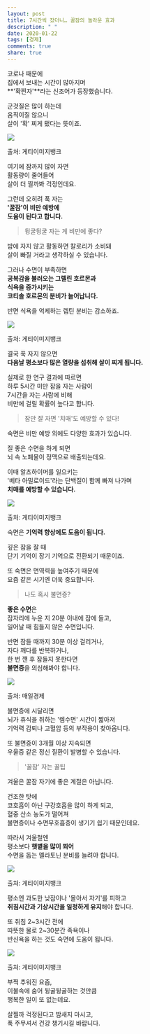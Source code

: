 ```yaml
---
layout: post
title: 7시간씩 잤더니… 꿀잠의 놀라운 효과
description: " "
date: 2020-01-22
tags: [경제]
comments: true
share: true
---
```



코로나 때문에  
집에서 보내는 시간이 많아지며  
**'확찐자'**라는 신조어가 등장했습니다.  
  
군것질은 많이 하는데  
움직이질 않으니  
살이 '확' 찌게 됐다는 뜻이죠.

![](https://post-phinf.pstatic.net/MjAyMDEyMDNfMjk4/MDAxNjA2OTU0MDQ4NzMz.Vh9pZMYKR8BgFpwyn3G3UzeiEzZEwguxRtvNUYZq2Hsg.GTSbzNh_8muyap-RdG_E9hMXlqV-36sFRbQkLx3Brl8g.PNG/1._%EA%B2%8C%ED%8B%B0%EC%B5%9C%EC%A2%85.png?type=w1200)

출처: 게티이미지뱅크

여기에 잠까지 많이 자면  
활동량이 줄어들어  
살이 더 찔까봐 걱정인데요.  
  
그런데 오히려 푹 자는  
**'꿀잠'이 비만 예방에**  
**도움이 된다고 합니다.**

> 뒹굴뒹굴 자는 게 비만에 좋다?

밤에 자지 않고 활동하면 칼로리가 소비돼  
살이 빠질 거라고 생각하실 수 있습니다.  
  
그러나 수면이 부족하면  
**공복감을 불러오는 그렐린 호르몬과**  
**식욕을 증가시키는**  
**코티솔 호르몬의 분비가 늘어납니다.**  
  
반면 식욕을 억제하는 렙틴 분비는 감소하죠.

![](https://post-phinf.pstatic.net/MjAyMDEyMDNfMjcg/MDAxNjA2OTU0MTc1Nzc0.4EyiyuveEyrPMZxgOpM3GLbdO4JgM_BWY2ApVo5hdf0g.6pkiktk7tn7Cs-Bkkv98l3C3BLCBQNvTwi8dOuNPINwg.PNG/2._%EA%B2%8C%ED%8B%B0%EC%B5%9C%EC%A2%85.png?type=w1200)

출처: 게티이미지뱅크

결국 푹 자지 않으면  
**다음날 평소보다 많은 열량을 섭취해 살이 찌게 됩니다.**  
  
실제로 한 연구 결과에 따르면  
하루 5시간 미만 잠을 자는 사람이  
7시간을 자는 사람에 비해  
비만에 걸릴 확률이 높다고 합니다.

> 잠만 잘 자면 '치매'도 예방할 수 있다!

숙면은 비만 예방 외에도 다양한 효과가 있습니다.  
  
질 좋은 수면을 하게 되면  
뇌 속 노폐물이 정맥으로 배출되는데요.  
  
이때 알츠하이머를 일으키는  
'베타 아밀로이드'라는 단백질이 함께 빠져 나가며  
**치매를 예방할 수 있습니다.**

![](https://post-phinf.pstatic.net/MjAyMDEyMDNfMjk2/MDAxNjA2OTU0MjI5MjUz.QReN9FOTibLfA1MURLaURFKERYWYs2IY1uDjMC5SdX8g.C5u_ANyXX_QfcRncxXMiyu9RFzB1k1xpdzjMMnqOgIQg.PNG/3._%EA%B2%8C%ED%8B%B0%EC%B5%9C%EC%A2%85.png?type=w1200)

출처: 게티이미지뱅크

숙면은 **기억력 향상에도 도움이 됩니다.**  
  
깊은 잠을 잘 때  
단기 기억이 장기 기억으로 전환되기 때문이죠.  
  
또 숙면은 면역력을 높여주기 때문에  
요즘 같은 시기엔 더욱 중요합니다.

> 나도 혹시 불면증?

**좋은 수면**은  
잠자리에 누운 지 20분 이내에 잠에 들고,  
일어날 때 힘들지 않은 수면입니다.  
  
반면 잠들 때까지 30분 이상 걸리거나,  
자다 깨다를 반복하거나,  
한 번 깬 후 잠들지 못한다면  
**불면증**을 의심해봐야 합니다.

![](https://post-phinf.pstatic.net/MjAyMDEyMDNfMjY5/MDAxNjA2OTU0MjgyMzYz.flOiNfYStX41CKCbLRCTNEMayvaQediVl2CGxoHkf6Ig.bK_JrsTu2q4Z4UKzkCO9-pP8V1x5Pblm_xxGdkZcSpkg.PNG/4._%EB%A7%A4%EA%B2%BD%EC%B5%9C%EC%A2%85.png?type=w1200)

출처: 매일경제

불면증에 시달리면  
뇌가 휴식을 취하는 '렘수면' 시간이 짧아져  
기억력 감퇴나 고혈압 등의 부작용이 찾아옵니다.  
  
또 불면증이 3개월 이상 지속되면  
우울증 같은 정신 질환이 발병할 수 있습니다.

> '꿀잠' 자는 꿀팁

겨울은 꿀잠 자기에 좋은 계절은 아닙니다.  
  
건조한 탓에  
코호흡이 아닌 구강호흡을 많이 하게 되고,  
혈중 산소 농도가 떨어져  
불면증이나 수면무호흡증이 생기기 쉽기 때문인데요.  
  
따라서 겨울철엔  
평소보다  **햇볕을 많이 쬐어**  
수면을 돕는 멜라토닌 분비를 늘려야 합니다.

![](https://post-phinf.pstatic.net/MjAyMDEyMDNfMjc2/MDAxNjA2OTU0MzU4NDcx.-6ZYkCAqywr-EpO4TV1Z40xD2PQLCWv1g_OWxQP0xeEg.bIVykVx_zqMLdQtGNt7IU3Xamw42UlPMrWJhTAY4fc8g.PNG/5._%EA%B2%8C%ED%8B%B0%EC%B5%9C%EC%A2%85.png?type=w1200)

출처: 게티이미지뱅크

평소엔 과도한 낮잠이나 '몰아서 자기'를 피하고  
**취침시간과 기상시간을 일정하게 유지**해야 합니다.  
  
또 취침 2~3시간 전에  
따뜻한 물로 2~30분간 족욕이나  
반신욕을 하는 것도 숙면에 도움이 됩니다.

![](https://post-phinf.pstatic.net/MjAyMDEyMDNfMTU1/MDAxNjA2OTU0Mzg4NDcy.rh4botjvzLTuao-3NSlyFlYI2sDwIggzk69hHJNzmqgg.OdyGXuxn_dK7soG_Q1itcGPyTZ8hPSp3V6zsVzuXwFkg.PNG/6._%EA%B2%8C%ED%8B%B0%EC%B5%9C%EC%A2%85.png?type=w1200)

출처: 게티이미지뱅크

부쩍 추워진 요즘,  
이불속에 숨어 뒹굴뒹굴하는 것만큼  
행복한 일이 또 없는데요.  
  
살찔까 걱정된다고 밤새지 마시고,  
푹 주무셔서 건강 챙기시길 바랍니다.